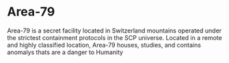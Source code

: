 # Area-79 
Area-79 is a secret facility located in Switzerland mountains operated under the strictest containment protocols in the SCP universe. Located in a remote and highly classified location, Area-79 houses, studies, and contains anomalys thats are a danger to Humanity 
